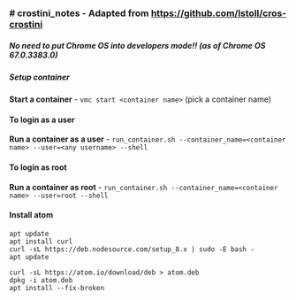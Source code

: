 ### # crostini_notes - Adapted from https://github.com/lstoll/cros-crostini


##### No need to put Chrome OS into developers mode!! (as of Chrome OS 67.0.3383.0)

##### Setup container
**Start a container** - `vmc start <container name>` (pick a container name)<br>

#### To login as a user
**Run a container as a user** - `run_container.sh --container_name=<container name> --user=<any username> --shell`<br>


#### To login as root
**Run a container as root** - `run_container.sh --container_name=<container name> --user=root --shell`<br>

#### Install atom
`apt update`<br>
`apt install curl`<br>
`curl -sL https://deb.nodesource.com/setup_8.x | sudo -E bash -`<br>
`apt update`<br>

`curl -sL https://atom.io/download/deb > atom.deb`<br>
`dpkg -i atom.deb`<br>
`apt install --fix-broken`<br>
